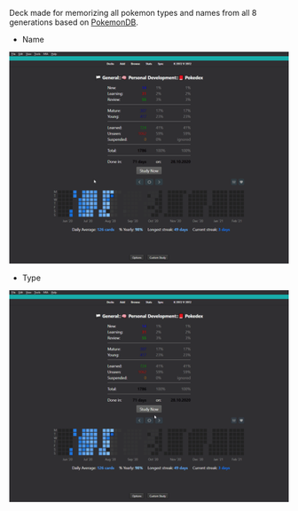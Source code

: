 Deck made for memorizing all pokemon types and names from all 8 generations based on [PokemonDB](https://pokemondb.net/pokedex/national#gen-1).

- Name

![Pokemon Type](images/poke-type.gif)

- Type

![Pokemon Name](images/poke-name.gif)
